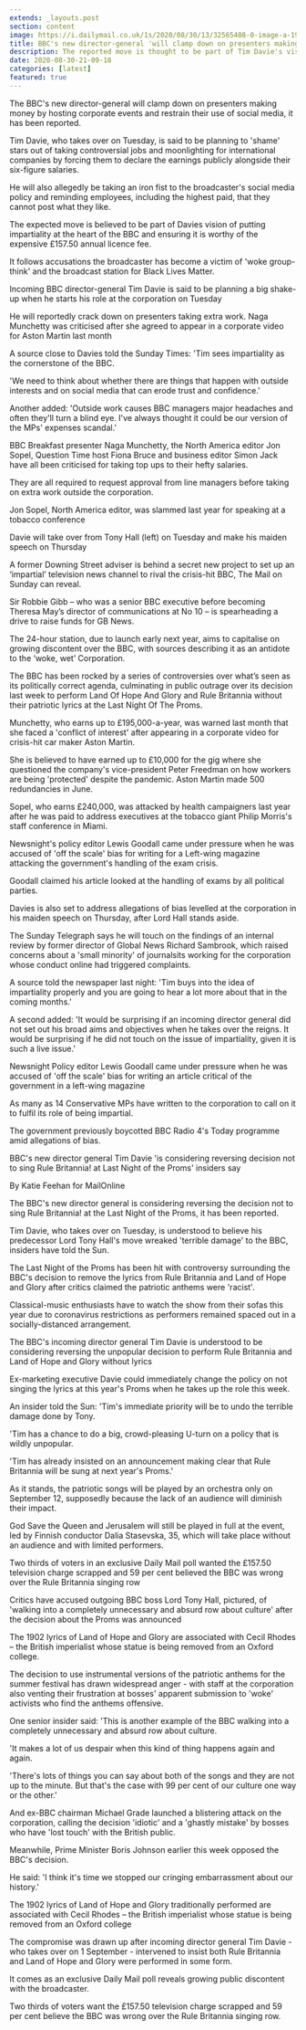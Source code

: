 ```yaml
---
extends: _layouts.post
section: content
image: https://i.dailymail.co.uk/1s/2020/08/30/13/32565408-0-image-a-19_1598791197892.jpg 
title: BBC's new director-general 'will clamp down on presenters making money by hosting corporate events' 
description: The reported move is thought to be part of Tim Davie's vision of putting impartiality back at the heart of what the BBC does and ensure it is worthy of the £157.50 compulsory licence fee. 
date: 2020-08-30-21-09-18 
categories: [latest] 
featured: true 
--- 
```

The BBC's new director-general will clamp down on presenters making money by hosting corporate events and restrain their use of social media, it has been reported.

Tim Davie, who takes over on Tuesday, is said to be planning to 'shame' stars out of taking controversial jobs and moonlighting for international companies by forcing them to declare the earnings publicly alongside their six-figure salaries. 

He will also allegedly be taking an iron fist to the broadcaster's social media policy and reminding employees, including the highest paid, that they cannot post what they like.

The expected move is believed to be part of Davies vision of putting impartiality at the heart of the BBC and ensuring it is worthy of the expensive £157.50 annual licence fee.

It follows accusations the broadcaster has become a victim of 'woke group-think' and the broadcast station for Black Lives Matter.

Incoming BBC director-general Tim Davie is said to be planning a big shake-up when he starts his role at the corporation on Tuesday

He will reportedly crack down on presenters taking extra work. Naga Munchetty was criticised after she agreed to appear in a corporate video for Aston Martin last month

A source close to Davies told the Sunday Times: 'Tim sees impartiality as the cornerstone of the BBC. 

'We need to think about whether there are things that happen with outside interests and on social media that can erode trust and confidence.'

Another added: 'Outside work causes BBC managers major headaches and often they'll turn a blind eye. I've always thought it could be our version of the MPs' expenses scandal.' 

BBC Breakfast presenter Naga Munchetty, the North America editor Jon Sopel, Question Time host Fiona Bruce and business editor Simon Jack have all been criticised for taking top ups to their hefty salaries.

They are all required to request approval from line managers before taking on extra work outside the corporation. 

Jon Sopel, North America editor, was slammed last year for speaking at a tobacco conference

Davie will take over from Tony Hall (left) on Tuesday and make his maiden speech on Thursday

A former Downing Street adviser is behind a secret new project to set up an ‘impartial’ television news channel to rival the crisis-hit BBC, The Mail on Sunday can reveal.

Sir Robbie Gibb – who was a senior BBC executive before becoming Theresa May’s director of communications at No 10 – is spearheading a drive to raise funds for GB News.

The 24-hour station, due to launch early next year, aims to capitalise on growing discontent over the BBC, with sources describing it as an antidote to the ‘woke, wet’ Corporation.

The BBC has been rocked by a series of controversies over what’s seen as its politically correct agenda, culminating in public outrage over its decision last week to perform Land Of Hope And Glory and Rule Britannia without their patriotic lyrics at the Last Night Of The Proms.

Munchetty, who earns up to £195,000-a-year, was warned last month that she faced a 'conflict of interest' after appearing in a corporate video for crisis-hit car maker Aston Martin.

She is believed to have earned up to £10,000 for the gig where she questioned the company's vice-president Peter Freedman on how workers are being 'protected' despite the pandemic. Aston Martin made 500 redundancies in June.

Sopel, who earns £240,000, was attacked by health campaigners last year after he was paid to address executives at the tobacco giant Philip Morris's staff conference in Miami.

Newsnight's policy editor Lewis Goodall came under pressure when he was accused of 'off the scale' bias for writing for a Left-wing magazine attacking the government's handling of the exam crisis.

Goodall claimed his article looked at the handling of exams by all political parties. 

Davies is also set to address allegations of bias levelled at the corporation in his maiden speech on Thursday, after Lord Hall stands aside.

The Sunday Telegraph says he will touch on the findings of an internal review by former director of Global News Richard Sambrook, which raised concerns about a 'small minority' of journalsits working for the corporation whose conduct online had triggered complaints.

A source told the newspaper last night: 'Tim buys into the idea of impartiality properly and you are going to hear a lot more about that in the coming months.'

A second added: 'It would be surprising if an incoming director general did not set out his broad aims and objectives when he takes over the reigns. It would be surprising if he did not touch on the issue of impartiality, given it is such a live issue.'

Newsnight Policy editor Lewis Goodall came under pressure when he was accused of 'off the scale' bias for writing an article critical of the government in a left-wing magazine

As many as 14 Conservative MPs have written to the corporation to call on it to fulfil its role of being impartial.

The government previously boycotted BBC Radio 4's Today programme amid allegations of bias.

BBC's new director general Tim Davie 'is considering reversing decision not to sing Rule Britannia! at Last Night of the Proms' insiders say 

By Katie Feehan for MailOnline

The BBC's new director general is considering reversing the decision not to sing Rule Britannia! at the Last Night of the Proms, it has been reported.

Tim Davie, who takes over on Tuesday, is understood to believe his predecessor Lord Tony Hall's move wreaked 'terrible damage' to the BBC, insiders have told the Sun. 

The Last Night of the Proms has been hit with controversy surrounding the BBC's decision to remove the lyrics from Rule Britannia and Land of Hope and Glory after critics claimed the patriotic anthems were 'racist'.

Classical-music enthusiasts have to watch the show from their sofas this year due to coronavirus restrictions as performers remained spaced out in a socially-distanced arrangement. 

The BBC's incoming director general Tim Davie is understood to be considering reversing the unpopular decision to perform Rule Britannia and Land of Hope and Glory without lyrics

Ex-marketing executive Davie could immediately change the policy on not singing the lyrics at this year's Proms when he takes up the role this week.

An insider told the Sun: 'Tim's immediate priority will be to undo the terrible damage done by Tony.

'Tim has a chance to do a big, crowd-pleasing U-turn on a policy that is wildly unpopular.

'Tim has already insisted on an announcement making clear that Rule Britannia will be sung at next year's Proms.' 

As it stands, the patriotic songs will be played by an orchestra only on September 12, supposedly because the lack of an audience will diminish their impact.

God Save the Queen and Jerusalem will still be played in full at the event, led by Finnish conductor Dalia Stasevska, 35, which will take place without an audience and with limited performers.

Two thirds of voters in an exclusive Daily Mail poll wanted the £157.50 television charge scrapped and 59 per cent believed the BBC was wrong over the Rule Britannia singing row

Critics have accused outgoing BBC boss Lord Tony Hall, pictured, of 'walking into a completely unnecessary and absurd row about culture' after the decision about the Proms was announced

The 1902 lyrics of Land of Hope and Glory are associated with Cecil Rhodes – the British imperialist whose statue is being removed from an Oxford college.

The decision to use instrumental versions of the patriotic anthems for the summer festival has drawn widespread anger - with staff at the corporation also venting their frustration at bosses' apparent submission to 'woke' activists who find the anthems offensive.

One senior insider said: 'This is another example of the BBC walking into a completely unnecessary and absurd row about culture.

'It makes a lot of us despair when this kind of thing happens again and again.

'There's lots of things you can say about both of the songs and they are not up to the minute. But that's the case with 99 per cent of our culture one way or the other.'

And ex-BBC chairman Michael Grade launched a blistering attack on the corporation, calling the decision 'idiotic' and a 'ghastly mistake' by bosses who have 'lost touch' with the British public.

Meanwhile, Prime Minister Boris Johnson earlier this week opposed the BBC's decision.

He said: 'I think it's time we stopped our cringing embarrassment about our history.'

The 1902 lyrics of Land of Hope and Glory traditionally performed are associated with Cecil Rhodes – the British imperialist whose statue is being removed from an Oxford college

The compromise was drawn up after incoming director general Tim Davie - who takes over on 1 September - intervened to insist both Rule Britannia and Land of Hope and Glory were performed in some form.

It comes as an exclusive Daily Mail poll reveals growing public discontent with the broadcaster. 

Two thirds of voters want the £157.50 television charge scrapped and 59 per cent believe the BBC was wrong over the Rule Britannia singing row.

